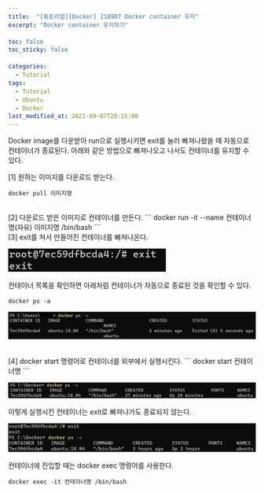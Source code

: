 ```yaml
---
title:  "[튜토리얼][Docker] 210907 Docker container 유지"
excerpt: "Docker container 유지하기"

toc: false
toc_sticky: false

categories:
  - Tutorial
tags:
  - Tutorial
  - Ubuntu
  - Docker
last_modified_at: 2021-09-07T20:15:00
---
```


Docker image를 다운받아 run으로 실행시키면 exit를 눌러 빠져나왔을 때 자동으로 컨테이너가 종료된다.
아래와 같은 방법으로 빠져나오고 나서도 컨테이너를 유지할 수 있다.

[1] 원하는 이미지를 다운로드 받는다.
```
docker pull 이미지명
```
<br>
[2] 다운로드 받은 이미지로 컨테이너를 만든다.
```
docker run -it --name 컨테이너명(자유) 이미지명 /bin/bash
```
<br>
[3] exit를 쳐서 만들어진 컨테이너를 빠져나온다.
<p class="code"><img src="/assets/images/21090705.png" /></p>

컨테이너 목록을 확인하면 아래처럼 컨테이너가 자동으로 종료된 것을 확인할 수 있다.
```
docker ps -a
```
<p class="code"><img src="/assets/images/21090706.png" /></p>
<br>
[4] docker start 명령어로 컨테이너를 외부에서 실행시킨다.
```
docker start 컨테이너명
```
<p class="code"><img src="/assets/images/21090707.png" /></p>

이렇게 실행시킨 컨테이너는 exit로 빠져나가도 종료되지 않는다.
<p class="code"><img src="/assets/images/21090708.png" /></p>

컨테이너에 진입할 때는 docker exec 명령어를 사용한다.
```
docker exec -it 컨테이너명 /bin/bash
```